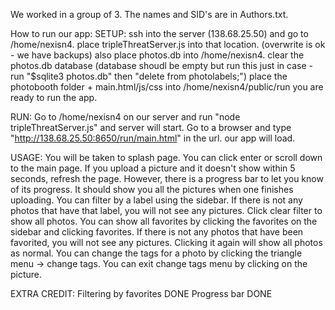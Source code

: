We worked in a group of 3. The names and SID's are in Authors.txt.


How to run our app:
SETUP:
ssh into the server (138.68.25.50) and go to /home/nexisn4.
place tripleThreatServer.js into that location. (overwrite is ok - we have backups)
also place photos.db into /home/nexisn4.
clear the photos.db database (database shoudl be empty but run this just in case - run "$sqlite3 photos.db" then "delete from photolabels;")
place the photobooth folder + main.html/js/css into /home/nexisn4/public/run
you are ready to run the app.

RUN:
Go to /home/nexisn4 on our server and run "node tripleThreatServer.js" and server will start.
Go to a browser and type "http://138.68.25.50:8650/run/main.html" in the url. our app will load.

USAGE:
You will be taken to splash page. You can click enter or scroll down to the main page.
If you upload a picture and it doesn't show within 5 seconds, refresh the page. However, there is a progress bar to let you know of its progress. It should show you all the pictures when one finishes uploading.
You can filter by a label using the sidebar. If there is not any photos that have that label, you will not see any pictures.
	Click clear filter to show all photos.
You can show all favorites by clicking the favorites on the sidebar and clicking favorites. If there is not any photos that have been favorited, you will not see any pictures.
	Clicking it again will show all photos as normal.
You can change the tags for a photo by clicking the triangle menu -> change tags.
	You can exit change tags menu by clicking on the picture.

EXTRA CREDIT:
Filtering by favorites DONE
Progress bar DONE
